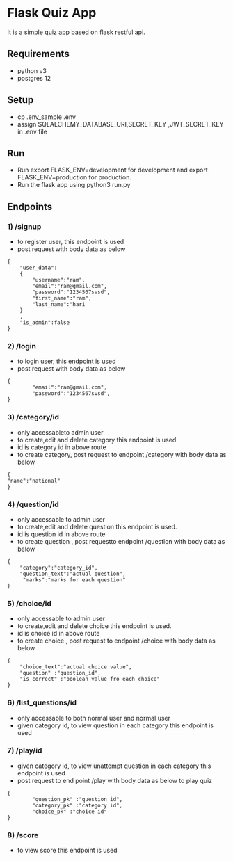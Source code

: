
#  Flask Quiz App

It is a simple quiz app based on flask restful api.




## Requirements
- python v3
- postgres 12



## Setup
- cp .env_sample .env
- assign SQLALCHEMY_DATABASE_URI,SECRET_KEY ,JWT_SECRET_KEY in .env file




## Run
- Run export FLASK_ENV=development for development  and export FLASK_ENV=production for production.
- Run the flask app using python3 run.py







## Endpoints
### 1) /signup
- to register user, this endpoint is used
- post request with body data as below
```
{
    "user_data":
    {
        "username":"ram",
        "email":"ram@gmail.com",
        "password":"1234567svsd",
        "first_name":"ram",
        "last_name":"hari
    }
    ,
    "is_admin":false
}
```
### 2) /login
- to login user, this endpoint is used
- post request with body data as below
```
{
        "email":"ram@gmail.com",
        "password":"1234567svsd",
}
```
### 3) /category/id
- only accessableto admin user
- to create,edit and delete category this endpoint is used.
- id is category id in above route
- to create category, post request to endpoint /category  with body data as below 

```
{
"name":"national"
}
```
### 4) /question/id
- only accessable to admin user
- to create,edit and delete question this endpoint is used.
- id is question id in above route
- to create question , post requestto endpoint /question with body data as below 

```
{
    "category":"category_id",
    "question_text":"actual question",
     "marks":"marks for each question"
}
```
### 5) /choice/id
- only accessable to admin user
- to create,edit and delete choice this endpoint is used.
- id is choice id in above route
- to create choice , post request to endpoint /choice  with body data as below 

```
{
    "choice_text":"actual choice value",
    "question" :"question_id",
    "is_correct" :"boolean value fro each choice"
}
```
### 6) /list_questions/id
- only accessable to both normal user and normal user
- given category id, to view question in each category this endpoint is used 

### 7) /play/id
- given category id, to view unattempt question in each category this endpoint is used 
- post request to end point /play with body data as below to play quiz

```
{
        "question_pk" :"question id",
        "category_pk" :"category id",
        "choice_pk" :"choice id"
}
```

### 8) /score
- to view score this endpoint is used




